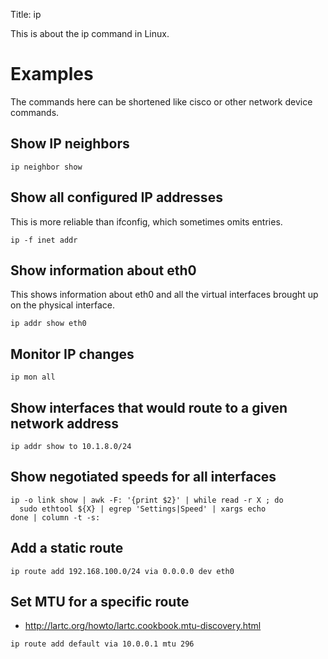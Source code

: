 Title: ip

This is about the ip command in Linux.

# Examples
The commands here can be shortened like cisco or other network device commands.

## Show IP neighbors

```
ip neighbor show
```

## Show all configured IP addresses
This is more reliable than ifconfig, which sometimes omits entries.

```
ip -f inet addr
```

## Show information about eth0
This shows information about eth0 and all the virtual interfaces brought up on the physical interface.

```
ip addr show eth0
```

## Monitor IP changes

```
ip mon all
```

## Show interfaces that would route to a given network address

```
ip addr show to 10.1.8.0/24
```

## Show negotiated speeds for all interfaces

```
ip -o link show | awk -F: '{print $2}' | while read -r X ; do
  sudo ethtool ${X} | egrep 'Settings|Speed' | xargs echo
done | column -t -s:
```

## Add a static route

```
ip route add 192.168.100.0/24 via 0.0.0.0 dev eth0
```

## Set MTU for a specific route

- <http://lartc.org/howto/lartc.cookbook.mtu-discovery.html>

```
ip route add default via 10.0.0.1 mtu 296
```
